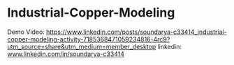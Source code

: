 # Industrial-Copper-Modeling

Demo Video:
https://www.linkedin.com/posts/soundarya-c33414_industrial-copper-modeling-activity-7185368471059234816-4rc9?utm_source=share&utm_medium=member_desktop
linkedin:
www.linkedin.com/in/soundarya-c33414
